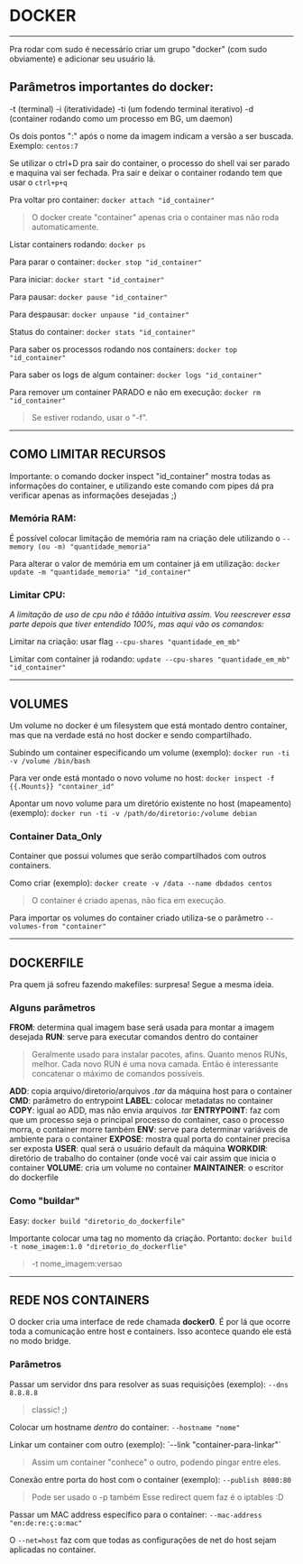 # DOCKER

---

Pra rodar com sudo é necessário criar um grupo "docker" (com sudo obviamente) e adicionar seu usuário lá.

## Parâmetros importantes do docker:
 
   -t (terminal) 
   -i (iteratividade) 
   -ti (um fodendo terminal iterativo) 
   -d (container rodando como um processo em BG, um daemon) 

Os dois pontos ":" após o nome da imagem indicam a versão a ser buscada. Exemplo: `centos:7`

Se utilizar o ctrl+D pra sair do container, o processo do shell vai ser parado e maquina vai ser fechada. Pra sair e deixar o container rodando tem que usar o `ctrl+p+q`

Pra voltar pro container: `docker attach "id_container"`

> O docker create "container" apenas cria o container mas não roda automaticamente.

Listar containers rodando: `docker ps`

Para parar o container: `docker stop "id_container"`

Para iniciar: `docker start "id_container"`

Para pausar: `docker pause "id_container"`

Para despausar: `docker unpause "id_container"`

Status do container: `docker stats "id_container"`

Para saber os processos rodando nos containers: `docker top "id_container"`

Para saber os logs de algum container: `docker logs "id_container"`

Para remover um container PARADO e não em execução: `docker rm "id_container"`

> Se estiver rodando, usar o "-f".

---

## COMO LIMITAR RECURSOS

Importante: o comando docker inspect "id_container" mostra todas as informações do container, e utilizando este comando com pipes dá pra verificar apenas as informações desejadas ;)

### Memória RAM:

É possível colocar limitação de memória ram na criação dele utilizando o `--memory (ou -m) "quantidade_memoria"`

Para alterar o valor de memória em um container já em utilização: `docker update -m "quantidade_memoria" "id_container"`

### Limitar CPU:

*A limitação de uso de cpu não é tããão intuitiva assim. Vou reescrever essa parte depois que tiver entendido 100%, mas aqui vão os comandos:*

Limitar na criação: usar flag `--cpu-shares "quantidade_em_mb"`

Limitar com container já rodando: `update --cpu-shares "quantidade_em_mb" "id_container"`

---

## VOLUMES

Um volume no docker é um filesystem que está montado dentro container, mas que na verdade está no host docker e sendo compartilhado.

Subindo um container especificando um volume (exemplo): `docker run -ti -v /volume /bin/bash`

Para ver onde está montado o novo volume no host: `docker inspect -f {{.Mounts}} "container_id"`

Apontar um novo volume para um diretório existente no host (mapeamento) (exemplo): `docker run -ti -v /path/do/diretorio:/volume debian`

### Container Data_Only

Container que possui volumes que serão compartilhados com outros containers.

Como criar (exemplo): `docker create -v /data --name dbdados centos`
> O container é criado apenas, não fica em execução.

Para importar os volumes do container criado utiliza-se o parâmetro `--volumes-from "container"`

---

## DOCKERFILE

Pra quem já sofreu fazendo makefiles: surpresa! Segue a mesma ideia.

### Alguns parâmetros

**FROM**: determina qual imagem base será usada para montar a imagem desejada
**RUN**: serve para executar comandos dentro do container
> Geralmente usado para instalar pacotes, afins.
> Quanto menos RUNs, melhor. Cada novo RUN é uma nova camada. Então é interessante concatenar o máximo de comandos possíveis.

**ADD**: copia arquivo/diretorio/arquivos *.tar* da máquina host para o container
**CMD**: parâmetro do entrypoint
**LABEL**: colocar metadatas no container
**COPY**: igual ao ADD, mas não envia arquivos *.tar*
**ENTRYPOINT**: faz com que um processo seja o principal processo do container, caso o processo morra, o container morre também
**ENV**: serve para determinar variáveis de ambiente para o container
**EXPOSE**: mostra qual porta do container precisa ser exposta
**USER**: qual será o usuário default da máquina
**WORKDIR**: diretório de trabalho do container (onde você vai cair assim que inicia o container
**VOLUME**: cria um volume no container
**MAINTAINER**: o escritor do dockerfile

### Como "buildar"

Easy: `docker build "diretorio_do_dockerfile"`

Importante colocar uma tag no momento da criação. Portanto: `docker build -t nome_imagem:1.0 "diretorio_do_dockerflie"`
> -t nome_imagem:versao

---

## REDE NOS CONTAINERS

O docker cria uma interface de rede chamada **docker0**. É por lá que ocorre toda a comunicação entre host e containers. Isso acontece quando ele está no modo bridge.

### Parâmetros

Passar um servidor dns para resolver as suas requisições (exemplo): `--dns 8.8.8.8`
> classic! ;)

Colocar um hostname *dentro* do container: `--hostname "nome"`

Linkar um container com outro (exemplo): `--link "container-para-linkar"´
> Assim um container "conhece" o outro, podendo pingar entre eles.

Conexão entre porta do host com o container (exemplo): `--publish 8080:80`
> Pode ser usado o -p também
> Esse redirect quem faz é o iptables :D

Passar um MAC address específico para o container: `--mac-address "en:de:re:ç:o:mac"`

O `--net=host` faz com que todas as configurações de net do host sejam aplicadas no container.
